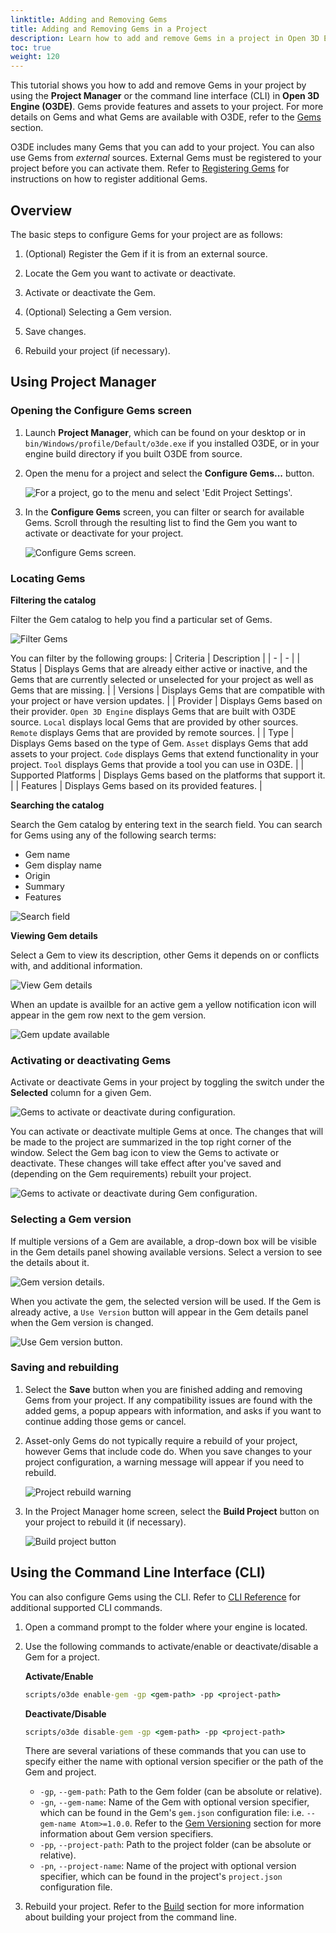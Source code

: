 ```yaml
---
linktitle: Adding and Removing Gems
title: Adding and Removing Gems in a Project
description: Learn how to add and remove Gems in a project in Open 3D Engine.
toc: true
weight: 120
---
```


This tutorial shows you how to add and remove Gems in your project by using the **Project Manager** or the command line interface (CLI) in **Open 3D Engine (O3DE)**. Gems provide features and assets to your project. For more details on Gems and what Gems are available with O3DE, refer to the [Gems](/docs/user-guide/gems) section.

O3DE includes many Gems that you can add to your project. You can also use Gems from *external* sources. External Gems must be registered to your project before you can activate them. Refer to [Registering Gems](/docs/user-guide/project-config/register-gems/) for instructions on how to register additional Gems.

## Overview

The basic steps to configure Gems for your project are as follows:

1. (Optional) Register the Gem if it is from an external source.

1. Locate the Gem you want to activate or deactivate.

1. Activate or deactivate the Gem.

1. (Optional) Selecting a Gem version.

1. Save changes.

1. Rebuild your project (if necessary).

## Using Project Manager

### Opening the Configure Gems screen

1. Launch **Project Manager**, which can be found on your desktop or in `bin/Windows/profile/Default/o3de.exe` if you installed O3DE, or in your engine build directory if you built O3DE from source.

1. Open the menu for a project and select the **Configure Gems...** button.

    ![For a project, go to the menu and select 'Edit Project Settings'. ](/images/user-guide/project-config/add-remove-gems/quick-start-1.png)

1. In the **Configure Gems** screen, you can filter or search for available Gems. Scroll through the resulting list to find the Gem you want to activate or deactivate for your project.

    ![Configure Gems screen.](/images/user-guide/project-config/add-remove-gems/configure-gems-screen.png)

### Locating Gems

**Filtering the catalog**

Filter the Gem catalog to help you find a particular set of Gems. 

![Filter Gems](/images/user-guide/project-config/add-remove-gems/ui-filter-by.png)

You can filter by the following groups: 
| Criteria | Description |
| - | - |
| Status | Displays Gems that are already either active or inactive, and the Gems that are currently selected or unselected for your project as well as Gems that are missing.  |
| Versions | Displays Gems that are compatible with your project or have version updates.  |
| Provider | Displays Gems based on their provider. `Open 3D Engine` displays Gems that are built with O3DE source. `Local` displays local Gems that are provided by other sources. `Remote` displays Gems that are provided by remote sources. |
| Type | Displays Gems based on the type of Gem. `Asset` displays Gems that add assets to your project. `Code` displays Gems that extend functionality in your project. `Tool` displays Gems that provide a tool you can use in O3DE. |
| Supported Platforms | Displays Gems based on the platforms that support it. |
| Features | Displays Gems based on its provided features. |

**Searching the catalog**

Search the Gem catalog by entering text in the search field. You can search for Gems using any of the following search terms:

* Gem name
* Gem display name
* Origin
* Summary
* Features

![Search field](/images/user-guide/project-config/add-remove-gems/ui-search.png)

**Viewing Gem details**

Select a Gem to view its description, other Gems it depends on or conflicts with, and additional information.

![View Gem details](/images/user-guide/project-config/add-remove-gems/ui-gem-details.png)

When an update is availble for an active gem a yellow notification icon will appear in the gem row next to the gem version.

![Gem update available](/images/user-guide/project-config/add-remove-gems/ui-gem-update-available.png)

### Activating or deactivating Gems

Activate or deactivate Gems in your project by toggling the switch under the **Selected** column for a given Gem.

![Gems to activate or deactivate during configuration.](/images/user-guide/project-config/add-remove-gems/ui-enable-disable-gem.png)

You can activate or deactivate multiple Gems at once. The changes that will be made to the project are summarized in the top right corner of the window. Select the Gem bag icon to view the Gems to activate or deactivate. These changes will take effect after you've saved and (depending on the Gem requirements) rebuilt your project.

![Gems to activate or deactivate during Gem configuration.](/images/user-guide/project-config/add-remove-gems/ui-gem-changes.png)

### Selecting a Gem version

If multiple versions of a Gem are available, a drop-down box will be visible in the Gem details panel showing available versions.  Select a version to see the details about it.  

![Gem version details.](/images/user-guide/project-config/add-remove-gems/ui-gem-version-details.png)

When you activate the gem, the selected version will be used.  If the Gem is already active, a `Use Version` button will appear in the Gem details panel when the Gem version is changed.

![Use Gem version button.](/images/user-guide/project-config/add-remove-gems/ui-use-version-button.png)

### Saving and rebuilding

1. Select the **Save** button when you are finished adding and removing Gems from your project.  If any compatibility issues are found with the added gems, a popup appears with information, and asks if you want to continue adding those gems or cancel.

1. Asset-only Gems do not typically require a rebuild of your project, however Gems that include code do. When you save changes to your project configuration, a warning message will appear if you need to rebuild.

    ![Project rebuild warning](/images/user-guide/project-config/add-remove-gems/project-rebuild-warning.png)

1. In the Project Manager home screen, select the **Build Project** button on your project to rebuild it (if necessary).

    ![Build project button](/images/user-guide/project-config/add-remove-gems/project-build-button.png)

## Using the Command Line Interface (CLI)

You can also configure Gems using the CLI. Refer to [CLI Reference](/docs/user-guide/project-config/cli-reference/) for additional supported CLI commands.

1. Open a command prompt to the folder where your engine is located.

1. Use the following commands to activate/enable or deactivate/disable a Gem for a project.

    **Activate/Enable**

    ```cmd
    scripts/o3de enable-gem -gp <gem-path> -pp <project-path>
    ```

    **Deactivate/Disable**

    ```cmd
    scripts/o3de disable-gem -gp <gem-path> -pp <project-path>
    ```

    There are several variations of these commands that you can use to specify either the name with optional version specifier or the path of the Gem and project.
    - `-gp`, `--gem-path`: Path to the Gem folder (can be absolute or relative).
    - `-gn`, `--gem-name`: Name of the Gem with optional version specifier, which can be found in the Gem's `gem.json` configuration file: i.e. `--gem-name Atom>=1.0.0`. Refer to the [Gem Versioning](/docs/user-guide/gems/gem-versioning) section for more information about Gem version specifiers.
    - `-pp`, `--project-path`: Path to the project folder (can be absolute or relative).
    - `-pn`, `--project-name`: Name of the project with optional version specifier, which can be found in the project's `project.json` configuration file.

1. Rebuild your project. Refer to the [Build](/docs/user-guide/build) section for more information about building your project from the command line.
